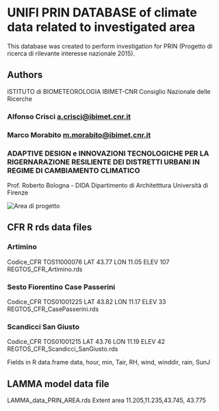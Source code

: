 # UNIFI PRIN DATABASE of climate data related to investigated area

This database was created to perform investigation for PRIN (Progetto di ricerca di rilevante interesse nazionale 2015).

## Authors

ISTITUTO di BIOMETEOROLOGIA IBIMET-CNR Consiglio Nazionale delle Ricerche

   
### Alfonso Crisci a.crisci@ibimet.cnr.it

### Marco Morabito m.morabito@ibimet.cnr.it


### ADAPTIVE DESIGN e INNOVAZIONI TECNOLOGICHE PER LA RIGERNARAZIONE RESILIENTE DEI DISTRETTI URBANI IN REGIME DI CAMBIAMENTO CLIMATICO

Prof. Roberto Bologna -  DIDA  Dipartimento di Architetttura Università di Firenze

![Area di progetto](Area_PRIN.jpg)


## CFR R rds data files 

### Artimino                            

Codice_CFR TOS11000076  LAT 43.77   LON 11.05 ELEV 107   REGTOS_CFR_Artimino.rds

### Sesto Fiorentino Case Passerini     

Codice_CFR TOS01001225  LAT 43.82   LON 11.17 ELEV 33   REGTOS_CFR_CasePasserini.rds


### Scandicci San Giusto	             

Codice_CFR TOS01001215  LAT 43.76 	LON 11.19 ELEV 42   REGTOS_CFR_Scandicci_SanGiusto.rds

Fields in R data.frame data, hour, min, Tair, RH, wind, winddir, rain, SunJ


## LAMMA model data file

LAMMA_data_PRIN_AREA.rds Extent area 11.205,11.235,43.745, 43.775
